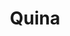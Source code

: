 ---
title: Quina
date: 
draft: false

# descripcion
description : Pulsera de plata 925 y marquesita

materials: Plata 925

color: Plateado

dimensions: 19cm largo

code: 03-22-0541

type: "Pulseras"

categories: []

price: $7.610,00

# Images
# first image will be shown in the product page
images:
  # - image: "images/path_to_image"
  # La ubicacion de las imagenes es imagenes/Pulseras/Pulseras.Marquesita/03-22-0541-quina
  - image: "./images/pulseras/marquesita/03-22-0541.JPG"
---